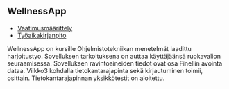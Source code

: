 ## WellnessApp
- [Vaatimusmäärittely](https://github.com/ViliLipo/otm-harjoitustyo/blob/master/requirements.md)
- [Työaikakirjanpito](https://github.com/ViliLipo/otm-harjoitustyo/blob/master/tyoaikakirjanpito.md)

WellnessApp on kursille Ohjelmistotekniikan menetelmät laadittu harjoitustyo.
Sovelluksen tarkoituksena on auttaa käyttäjäänsä ruokavalion seuraamisessa.
Sovelluksen ravintoaineiden tiedot ovat osa Finellin avointa dataa.
Viikko3 kohdalla tietokantarajapinta sekä kirjautuminen toimii, osittain.
Tietokantarajapinnan yksikkötestit on aloitettu.
